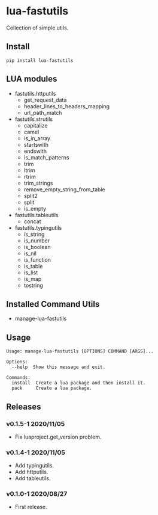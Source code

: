 # lua-fastutils

Collection of simple utils.

## Install

```shell
pip install lua-fastutils
```

## LUA modules

- fastutils.httputils
  - get_request_data
  - header_lines_to_headers_mapping
  - url_path_match
- fastutils.strutils
  - capitalize
  - camel
  - is_in_array
  - startswith
  - endswith
  - is_match_patterns
  - trim
  - ltrim
  - rtrim
  - trim_strings
  - remove_empty_string_from_table
  - split2
  - split
  - is_empty
- fastutils.tableutils
  - concat
- fastutils.typingutils
  - is_string
  - is_number
  - is_boolean
  - is_nil
  - is_function
  - is_table
  - is_list
  - is_map
  - tostring

## Installed Command Utils

- manage-lua-fastutils

## Usage

```shell
Usage: manage-lua-fastutils [OPTIONS] COMMAND [ARGS]...

Options:
  --help  Show this message and exit.

Commands:
  install  Create a lua package and then install it.
  pack     Create a lua package.
```

## Releases

### v0.1.5-1 2020/11/05

- Fix luaproject.get_version problem.

### v0.1.4-1 2020/11/05

- Add typingutils.
- Add httputils.
- Add tableutils.

### v0.1.0-1 2020/08/27

- First release.
